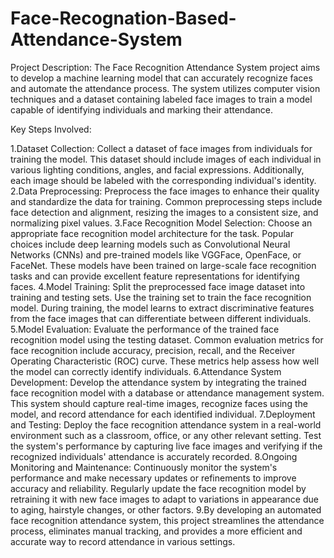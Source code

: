 # Face-Recognation-Based-Attendance-System
Project Description:
The Face Recognition Attendance System project aims to develop a machine learning model that can accurately recognize faces and automate the attendance process. The system utilizes computer vision techniques and a dataset containing labeled face images to train a model capable of identifying individuals and marking their attendance.

Key Steps Involved:

1.Dataset Collection: Collect a dataset of face images from individuals for training the model. This dataset should include images of each individual in various lighting conditions, angles, and facial expressions. Additionally, each image should be labeled with the corresponding individual's identity.
2.Data Preprocessing: Preprocess the face images to enhance their quality and standardize the data for training. Common preprocessing steps include face detection and alignment, resizing the images to a consistent size, and normalizing pixel values.
3.Face Recognition Model Selection: Choose an appropriate face recognition model architecture for the task. Popular choices include deep learning models such as Convolutional Neural Networks (CNNs) and pre-trained models like VGGFace, OpenFace, or FaceNet. These models have been trained on large-scale face recognition tasks and can provide excellent feature representations for identifying faces.
4.Model Training: Split the preprocessed face image dataset into training and testing sets. Use the training set to train the face recognition model. During training, the model learns to extract discriminative features from the face images that can differentiate between different individuals.
5.Model Evaluation: Evaluate the performance of the trained face recognition model using the testing dataset. Common evaluation metrics for face recognition include accuracy, precision, recall, and the Receiver Operating Characteristic (ROC) curve. These metrics help assess how well the model can correctly identify individuals.
6.Attendance System Development: Develop the attendance system by integrating the trained face recognition model with a database or attendance management system. This system should capture real-time images, recognize faces using the model, and record attendance for each identified individual.
7.Deployment and Testing: Deploy the face recognition attendance system in a real-world environment such as a classroom, office, or any other relevant setting. Test the system's performance by capturing live face images and verifying if the recognized individuals' attendance is accurately recorded.
8.Ongoing Monitoring and Maintenance: Continuously monitor the system's performance and make necessary updates or refinements to improve accuracy and reliability. Regularly update the face recognition model by retraining it with new face images to adapt to variations in appearance due to aging, hairstyle changes, or other factors.
9.By developing an automated face recognition attendance system, this project streamlines the attendance process, eliminates manual tracking, and provides a more efficient and accurate way to record attendance in various settings.
